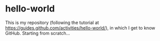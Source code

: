 # hello-world
This is my repository (following the tutorial at https://guides.github.com/activities/hello-world/), in which I get to know GitHub. Starting from scratch... 
